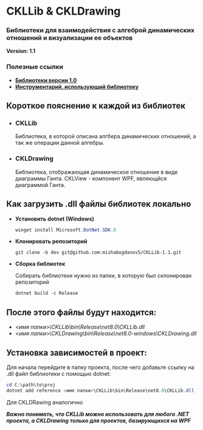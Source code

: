 # CKLLib & CKLDrawing

### Библиотеки для взаимодействия с алгеброй динамических отношений и визуализации ее объектов

**Version: 1.1**

### Полезные ссылки

- **[Библиотеки версии 1.0](https://github.com/mishabogdanov5/CKL_Lib)**
- **[Инструментарий, использующий библиотеку](https://github.com/Yvunglord/CKLStudio)**

## Короткое пояснение к каждой из библиотек

  - ### CKLLib

    Библиотека, в которой описана алгбера динамических отношений, а так же операции данной алгебры.

  - ### CKLDrawing

    Библиотека, отображающая динамическое отношение в виде диаграммы Ганта. CKLView - компонент WPF, являющйся диаграммой Ганта.             

## Как загрузить **.dll** файлы библиотек локально

- **Установить dotnet (Windows)**

    ```powershell
    winget install Microsoft.DotNet.SDK.8   
    ```

 - **Клонировать репозиторий**
  
    ```git
    git clone -b dev git@github.com:mishabogdanov5/CKLLib-1.1.git
    ```
- **Сборка библиотек** 

    Собирать библиотеки нужно из папки, в которую был склонирован репозиторий
    ```powershell
    dotnet build -c Release
    ```

## После этого файлы будут находится: 
- *<имя папки>\CKLLib\bin\Release\net8.0\CKLLib.dll*
- *<имя папки>\CKLDrawing\bin\Release\net8.0-windows\CKLDrawing.dll*

## Установка зависимостей в проект:


Для начала перейдите в папку проекта, после чего добавьте ссылку на .dll файл библиотеки с помощью dotnet:

```powershell
cd C:\path\to\proj
dotnet add reference <имя папки>\CKLLib\bin\Release\net8.0\CKLLib.dll
```

Для CKLDRawing аналогично

***Важно понимать, что CKLLib можно использовать для любого .NET проекта, а CKLDrawing только для проектов, базирующихся на WPF***